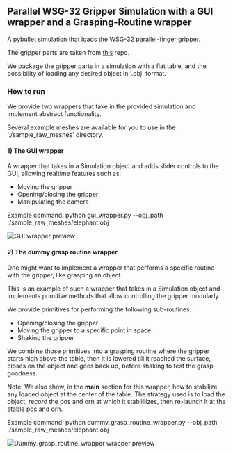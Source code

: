 ## Parallel WSG-32 Gripper Simulation with a GUI wrapper and a Grasping-Routine wrapper

A pybullet simulation that loads the [WSG-32 parallel-finger gripper](https://www.weiss-robotics.com/en/produkte/gripping-systems/performance-line-en/wsg-32-en/). 

The gripper parts are taken from [this](https://code.google.com/archive/p/wsg50-ros-pkg/) repo. 

We package the gripper parts in a simulation with a flat table, and the possibility of loading any desired object in '.obj' format.

### How to run

We provide two wrappers that take in the provided simulation and implement abstract functionality.

Several example meshes are available for you to use in the './sample_raw_meshes' directory.

#### 1) The GUI wrapper
A wrapper that takes in a Simulation object and adds slider controls to the GUI, allowing realtime features such as:
  * Moving the gripper
  * Opening/closing the gripper
  * Manipulating the camera
  
Example command:
python gui_wrapper.py --obj_path ./sample_raw_meshes/elephant.obj

![GUI wrapper preview](https://github.mit.edu/jaks19/parallel_gripper_simulation_pybullet/blob/master/pics/pic_debug.png)

#### 2) The dummy grasp routine wrapper
One might want to implement a wrapper that performs a specific routine with the gripper, like grasping an object. 

This is an example of such a wrapper that takes in a Simulation object and implements primitive methods that allow controlling
the gripper modularly.

We provide primitives for performing the following sub-routines:
* Opening/closing the gripper
* Moving the gripper to a specific point in space
* Shaking the gripper

We combine those primitives into a grasping routine where the gripper starts high above the table, then it is lowered till it reached the surface, closes on the object and goes back up, before shaking to test the grasp goodness.

Note:
We also show, in the __main__ section for this wrapper, how to stabilize any loaded object at the center of the table. The strategy used is to load the object, record the pos and orn at which it stabililizes, then re-launch it at the stable pos and orn.

Example command:
python dummy_grasp_routine_wrapper.py --obj_path ./sample_raw_meshes/elephant.obj

![Dummy_grasp_routine_wrapper wrapper preview](https://github.mit.edu/jaks19/parallel_gripper_simulation_pybullet/master/pics/pic_routine.png)


